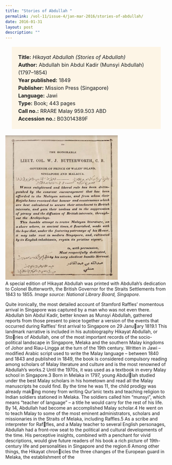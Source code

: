 ```yaml
---
title: "Stories of Abdullah "
permalink: /vol-11/issue-4/jan-mar-2016/stories-of-abdullah/
date: 2016-01-31
layout: post
description: ""
---
```

<span style="background-colour: #fdf5e6; padding: 20px; margin: 20px; background:#fdf5e6; display:block; font-size:1rem; line-height:1.5rem;"> 
	<b>Title:</b> <i>Hikayat Abdullah (Stories of Abdullah)</i><br>
<b>Author:</b> Abdullah bin Abdul Kadir (Munsyi 
Abdullah) (1797–1854)<br>
<b>Year published:</b> 1849<br>
<b>Publisher:</b> Mission Press (Singapore)<br>
<b>Language:</b> Jawi<br>
<b>Type:</b> Book; 443 pages<br>
<b>Call no.:</b> RRARE Malay 959.503 ABD<br>
<b>Accession no.:</b> B03014389F
</span>

<img style="width: 350px; height: 450px;" src="/images/vol-11-issue-4/stories-of-abdullah/Ab1.JPG">
<div style="background-color: white;">A special edition of Hikayat Abdullah was printed with Abdullah’s dedication to Colonel Butterworth, the British Governor for the Straits Settlements from 1843 to 1855. <i>Image source: National Library Board, Singapore.</i></div>

Quite ironically, the most detailed account of Stamford Raffles’ momentous arrival in Singapore was captured by a man who was not even there. Abdullah bin Abdul Kadir, better known as Munsyi Abdullah, gathered reports from those present to piece together 
a version of the events that occurred during 
Raffles’ first arrival to Singapore on 29 January 1819.1
 This landmark narrative is included 
in his autobiography Hikayat Abdullah, or Stories of Abdullah, one of the most important 
records of the socio-political landscape in 
Singapore, Melaka and the southern Malay 
kingdoms of Johor and Riau-Lingga at the 
turn of the 19th century.
Written in Jawi – modified Arabic script 
used to write the Malay language – between 
1840 and 1843 and published in 1849, the book 
is considered compulsory reading among 
scholars of Malay literature and culture and 
is the most renowned of Abdullah’s works.2
Until the 1970s, it was used as a textbook in 
every Malay school in Singapore.3
Born in Melaka in 1797, young Abdullah studied under the best Malay scholars 
in his hometown and read all the Malay 
manuscripts he could find. By the time he 
was 11, the child prodigy was already making money from writing Qur’anic texts and 
teaching religion to Indian soldiers stationed 
in Melaka. The soldiers called him “munsyi”, 
which means “teacher of language” – a title 
he would carry for the rest of his life. By 
14, Abdullah had become an accomplished 
Malay scholar.4
 He went on to teach Malay to 
some of the most eminent administrators, 
scholars and missionaries in the Straits of 
Melaka, including Raffles.5
As a scribe and interpreter for Raffles, and a Malay teacher to several English 
personages, Abdullah had a front-row seat 
to the political and cultural developments of 
the time. His perceptive insights, combined 
with a penchant for vivid descriptions, would 
give future readers of his book a rich picture 
of 19th-century life and personalities in 
Singapore and the region.6
Among other things, the Hikayat chronicles the three changes of the European 
guard in Melaka, the establishment of the 